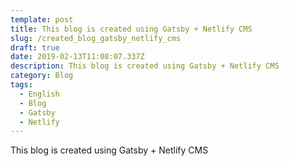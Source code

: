 ```yaml
---
template: post
title: This blog is created using Gatsby + Netlify CMS
slug: /created_blog_gatsby_netlify_cms
draft: true
date: 2019-02-13T11:08:07.337Z
description: This blog is created using Gatsby + Netlify CMS
category: Blog
tags:
  - English
  - Blog
  - Gatsby
  - Netlify
---
```

This blog is created using Gatsby + Netlify CMS
